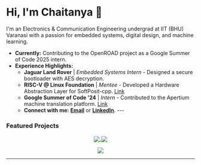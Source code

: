 # Hi, I'm Chaitanya 👋

I'm an Electronics & Communication Engineering undergrad at IIT (BHU) Varanasi with a passion for embedded systems, digital design, and machine learning.

- **Currently:** Contributing to the OpenROAD project as a Google Summer of Code 2025 intern.
- **Experience Highlights:**
  - **Jaguar Land Rover** | *Embedded Systems Intern* - Designed a secure bootloader with AES decryption.
  - **RISC-V @ Linux Foundation** | *Mentee* - Developed a Hardware Abstraction Layer for SoftPosit-cpp. [Link](https://github.com/Posit-Foundation/soft-posit-cpp)
  - **Google Summer of Code '24** | *Intern* - Contributed to the Apertium machine translation platform. [Link](https://github.com/gs-chaitanya/retratosv2)
  - **Connect with me:** [**Email**](mailto:gseshasai.chaitanya.cd.ece22@iitbhu.ac.in) or [**LinkedIn**](https://linkedin.com/in/your-linkedin-url). ---

### Featured Projects

<p align="center">
  <a href="https://github.com/Posit-Foundation/soft-posit-cpp">
    <img align="center" src="https://github-readme-stats.vercel.app/api/pin/?username=Posit-Foundation&repo=soft-posit-cpp&theme=tokyonight" />
  </a>
  <a href="https://github.com/gs-chaitanya/retratosv2">
    <img align="center" src="https://github-readme-stats.vercel.app/api/pin/?username=gs-chaitanya&repo=rettratosv2&theme=tokyonight" />
  </a>

</p>

<p align="center">
  <a href="https://skillicons.dev">
    <img src="https://skillicons.dev/icons?i=c,cpp,python,verilog,bash,git,linux,embedded,tensorflow,pytorch,docker" />
  </a>
</p>

---
